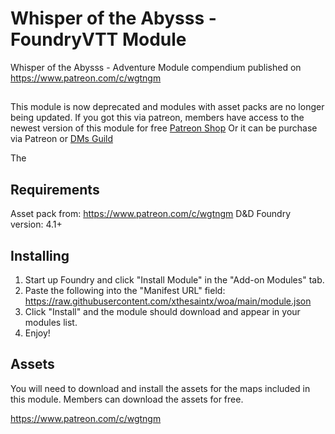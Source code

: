 # Whisper of the Abysss - FoundryVTT Module
Whisper of the Abysss - Adventure Module compendium published on https://www.patreon.com/c/wgtngm

##
This module is now deprecated and modules with asset packs are no longer being updated.
If you got this via patreon, members have access to the newest version of this module for free
[Patreon Shop](https://www.patreon.com/wgtnGM/shop/whispers-of-abyss-foundry-module-864130?utm_medium=clipboard_copy&utm_source=copyLink&utm_campaign=productshare_creator&utm_content=join_link)
Or it can be purchase via Patreon or [DMs Guild](https://www.dmsguild.com/product/510842/Whispers-of-the-Abyss--Foundry-Module)

The

## Requirements
Asset pack from:
https://www.patreon.com/c/wgtngm
D&D Foundry version: 4.1+

## Installing
1. Start up Foundry and click "Install Module" in the "Add-on Modules" tab.
2. Paste the following into the "Manifest URL" field: https://raw.githubusercontent.com/xthesaintx/woa/main/module.json
3. Click "Install" and the module should download and appear in your modules list.
4. Enjoy!

## Assets
You will need to download and install the assets for the maps included in this module.
Members can download the assets for free.

https://www.patreon.com/c/wgtngm

